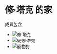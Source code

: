 # 修·塔克 的家

成員包含
* ![修·塔克](./Man/readme.md#修-塔克)
* ![妮娜·塔克](./Girl/readme.md#妮娜-塔克)
* ![寵物狗](./Dof/readme.md#寵物狗)
